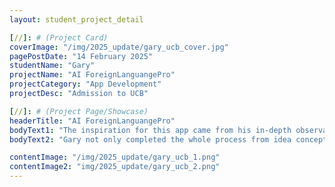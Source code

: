 ```yaml
---
layout: student_project_detail

[//]: # (Project Card)
coverImage: "/img/2025_update/gary_ucb_cover.jpg"
pagePostDate: "14 February 2025"
studentName: "Gary"
projectName: "AI ForeignLanguangePro"
projectCategory: "App Development"
projectDesc: "Admission to UCB"

[//]: # (Project Page/Showcase)
headerTitle: "AI ForeignLanguangePro"
bodyText1: "The inspiration for this app came from his in-depth observation of the learning pain points of his peers - memorizing vocabulary and grammar is always boring and hard to stick to, while short videos can make people swipe for hours at a time. He combined AI capabilities to create a language learning system based on real short videos with subtitles and interactive quizzes, realizing the perfect experience of “entertaining and learning at the same time”."
bodyText2: "Gary not only completed the whole process from idea conception to product implementation, but also learned key skills such as product research, AI integration, and user experience optimization through the support of his mentor. The project was systematically packaged as a background enhancement case, and eventually became one of the key highlights of his application to UCB."

contentImage: "/img/2025_update/gary_ucb_1.png"
contentImage2: "img/2025_update/gary_ucb_2.png"
---
```

